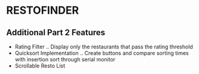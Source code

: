 # RESTOFINDER

## Additional Part 2 Features

- Rating Filter
.. Display only the restaurants that pass the rating threshold
- Quicksort Implementation
.. Create buttons and compare sorting times with insertion sort through serial monitor
- Scrollable Resto List
